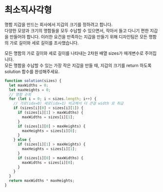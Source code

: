 # 최소직사각형

명함 지갑을 만드는 회사에서 지갑의 크기를 정하려고 합니다.  
다양한 모양과 크기의 명함들을 모두 수납할 수 있으면서, 작아서 들고 다니기 편한 지갑을 만들어야 합니다. 이러한 요건을 만족하는 지갑을 만들기 위해 디자인팀은 모든 명함의 가로 길이와 세로 길이를 조사했습니다.

모든 명함의 가로 길이와 세로 길이를 나타내는 2차원 배열 sizes가 매개변수로 주어집니다.  
모든 명함을 수납할 수 있는 가장 작은 지갑을 만들 때, 지갑의 크기를 return 하도록 solution 함수를 완성해주세요.

```javascript
function solution(sizes) {
  let maxWidths = 0;
  let maxHeights = 0;
  // 명함 순회
  for (let i = 0; i < sizes.length; i++) {
    // 가로(idx=0) 세로(idx=1) 비교해서 더 큰걸 width 로 취급
    if (sizes[i][0] < sizes[i][1]) {
      if (sizes[i][1] > maxWidths) {
        maxWidths = sizes[i][1];
      }
      if (sizes[i][0] > maxHeights) {
        maxHeights = sizes[i][0];
      }
    } else {
      if (sizes[i][1] > maxHeights) {
        maxHeights = sizes[i][1];
      }
      if (sizes[i][0] > maxWidths) {
        maxWidths = sizes[i][0];
      }
    }
  }
  return maxWidths * maxHeights;
}
```
